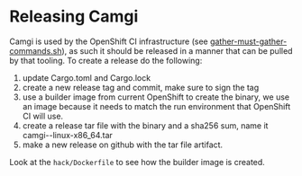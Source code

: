 # Releasing Camgi

Camgi is used by the OpenShift CI infrastructure (see [gather-must-gather-commands.sh](https://github.com/openshift/release/blob/master/ci-operator/step-registry/gather/must-gather/gather-must-gather-commands.sh)),
as such it should be released in a manner that can be pulled by that tooling.
To create a release do the following:

1. update Cargo.toml and Cargo.lock
2. create a new release tag and commit, make sure to sign the tag
3. use a builder image from current OpenShift to create the binary, we use an image because it needs to match the run environment that OpenShift CI will use.
4. create a release tar file with the binary and a sha256 sum, name it camgi-<version>-linux-x86_64.tar
5. make a new release on github with the tar file artifact.

Look at the `hack/Dockerfile` to see how the builder image is created.
